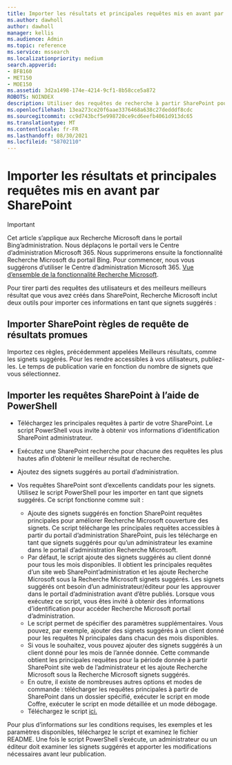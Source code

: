 ```yaml
---
title: Importer les résultats et principales requêtes mis en avant par SharePoint
ms.author: dawholl
author: dawholl
manager: kellis
ms.audience: Admin
ms.topic: reference
ms.service: mssearch
ms.localizationpriority: medium
search.appverid:
- BFB160
- MET150
- MOE150
ms.assetid: 3d2a1498-174e-4214-9cf1-8b58cce5a872
ROBOTS: NOINDEX
description: Utiliser des requêtes de recherche à partir SharePoint pour créer des résultats de travail pour Recherche Microsoft
ms.openlocfilehash: 13ea273ce20f6aae3376468a638c27dedddf8cdc
ms.sourcegitcommit: cc9d743bcf5e998720ce9cd6eefb4061d913dc65
ms.translationtype: MT
ms.contentlocale: fr-FR
ms.lasthandoff: 08/30/2021
ms.locfileid: "58702110"
---
```

# <a name="import-sharepoint-promoted-results-and-top-queries"></a>Importer les résultats et principales requêtes mis en avant par SharePoint

> [!IMPORTANT]
> Cet article s’applique aux Recherche Microsoft dans le portail Bing’administration. Nous déplaçons le portail vers le Centre d’administration Microsoft 365. Nous supprimerons ensuite la fonctionnalité Recherche Microsoft du portail Bing. Pour commencer, nous vous suggérons d’utiliser le Centre d’administration Microsoft 365. [Vue d’ensemble de la fonctionnalité Recherche Microsoft](overview-microsoft-search.md).
    
Pour tirer parti des requêtes des utilisateurs et des meilleurs meilleurs résultat que vous avez créés dans SharePoint, Recherche Microsoft inclut deux outils pour importer ces informations en tant que signets suggérés : 
  
## <a name="import-sharepoint-promoted-result-query-rules"></a>Importer SharePoint règles de requête de résultats promues

Importez ces règles, précédemment appelées Meilleurs résultats, comme les signets suggérés. Pour les rendre accessibles à vos utilisateurs, publiez-les. Le temps de publication varie en fonction du nombre de signets que vous sélectionnez.
  
## <a name="import-top-sharepoint-queries-using-powershell"></a>Importer les requêtes SharePoint à l’aide de PowerShell

- Téléchargez les principales requêtes à partir de votre SharePoint. Le script PowerShell vous invite à obtenir vos informations d’identification SharePoint administrateur.
    
- Exécutez une SharePoint recherche pour chacune des requêtes les plus hautes afin d’obtenir le meilleur résultat de recherche.
    
- Ajoutez des signets suggérés au portail d’administration.
    
- Vos requêtes SharePoint sont d’excellents candidats pour les signets. Utilisez le script PowerShell pour les importer en tant que signets suggérés. Ce script fonctionne comme suit :
    - Ajoute des signets suggérés en fonction SharePoint requêtes principales pour améliorer Recherche Microsoft couverture des signets. Ce script télécharge les principales requêtes accessibles à partir du portail d’administration SharePoint, puis les télécharge en tant que signets suggérés pour qu’un administrateur les examine dans le portail d’administration Recherche Microsoft.
    - Par défaut, le script ajoute des signets suggérés au client donné pour tous les mois disponibles. Il obtient les principales requêtes d’un site web SharePoint’administration et les ajoute Recherche Microsoft sous la Recherche Microsoft signets suggérés. Les signets suggérés ont besoin d’un administrateur/éditeur pour les approuver dans le portail d’administration avant d’être publiés. Lorsque vous exécutez ce script, vous êtes invité à obtenir des informations d’identification pour accéder Recherche Microsoft portail d’administration.
    - Le script permet de spécifier des paramètres supplémentaires. Vous pouvez, par exemple, ajouter des signets suggérés à un client donné pour les requêtes N principales dans chacun des mois disponibles.
    - Si vous le souhaitez, vous pouvez ajouter des signets suggérés à un client donné pour les mois de l’année donnée. Cette commande obtient les principales requêtes pour la période donnée à partir SharePoint site web de l’administrateur et les ajoute Recherche Microsoft sous la Recherche Microsoft signets suggérés.
    - En outre, il existe de nombreuses autres options et modes de commande : télécharger les requêtes principales à partir de SharePoint dans un dossier spécifié, exécuter le script en mode Coffre, exécuter le script en mode détaillée et un mode débogage.
    - Téléchargez le script [ici.](https://www.bingforbusiness.com/distribution/SharepointTopQueryBookmarks.zip) 

Pour plus d’informations sur les conditions requises, les exemples et les paramètres disponibles, téléchargez le script et examinez le fichier README. Une fois le script PowerShell s’exécute, un administrateur ou un éditeur doit examiner les signets suggérés et apporter les modifications nécessaires avant leur publication.